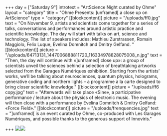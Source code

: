 +++
day = ["Saturday 9"]
introtext = "ArtScience Night curated by Ohme"
layout = "category"
title = "Ohme Presents: ]unframed[ a close up on ArtScience"
type = "category"
[[blockcontent]]
picture = "/uploads/ff0.jpg"
text = "On November 9, artists and scientists come together for a series of talks, conversations and performances around artistic practice and scientific knowledge. The day will start with talks on art, science and technology. The list of speakers includes: Mathieu Zurstrassen, Romain Maggiolo, Felix Luque, Evelina Domnitch and Dmitry Gelfand. "
[[blockcontent]]
picture = "/uploads/64713131_1447006888811720_116334978828075008_n.jpg"
text = "Then, the day will continue with «]unframed[ close up»: a group of scientists unveil the sciences behind a selection of breathtaking artworks selected from the Garages Numériques exhibition. Starting from the artists’ works, we’ll be talking about neurosciences, quantum physics, holograms, generative coding and northern lights – a programme à la carte designed to bring closer scientific knowledge."
[[blockcontent]]
picture = "/uploads/ff6 copy.jpg"
text = "Afterwards will take place «Sine», a participative performance / lecture about the physics of electronic music. The evening will then close with a performance by Evelina Domnitch & Dmitry Gelfand: «Force Field»."
[[blockcontent]]
picture = "/uploads/frenquencies.jpg"
text = "]unframed[ is an event curated by Ohme, co-produced with Les Garages Numériques, and possible thanks to the generous support of Innoviris."

+++
![](/uploads/logo-06.png)![](/uploads/logo-14.png)